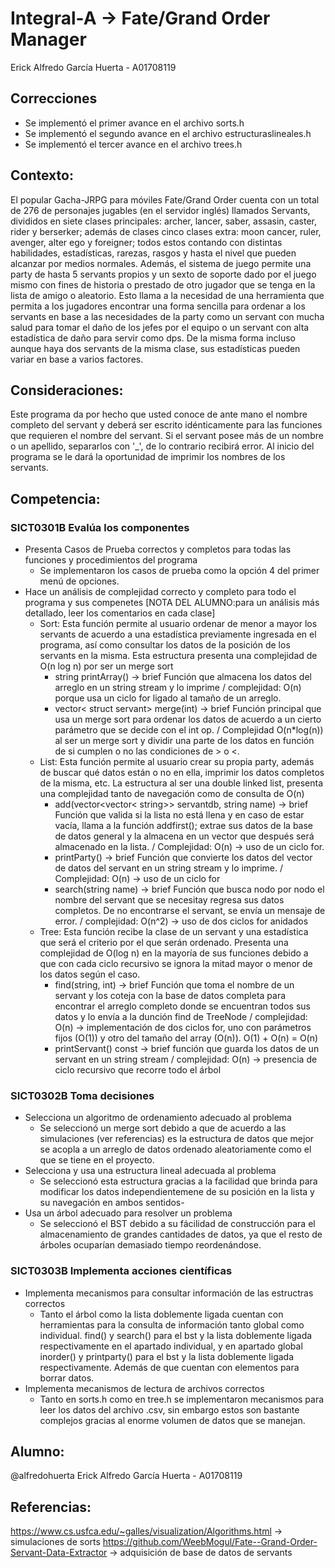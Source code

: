 # Integral-A -> Fate/Grand Order Manager
Erick Alfredo García Huerta - A01708119
## Correcciones
* Se implementó el primer avance en el archivo sorts.h
* Se implementó el segundo avance en el archivo estructuraslineales.h
* Se implementó el tercer avance en el archivo trees.h
## Contexto: 
El popular Gacha-JRPG para móviles Fate/Grand Order cuenta con un total de 276 de personajes jugables (en el servidor inglés) llamados Servants, divididos en siete clases principales: archer, lancer, saber, assasin, caster, rider y berserker; además de clases cinco clases extra: moon cancer, ruler, avenger, alter ego y foreigner; todos estos contando con distintas habilidades, estadísticas, rarezas, rasgos y hasta el nivel que pueden alcanzar por medios normales. Además, el sistema de juego permite una party de hasta 5 servants propios y un sexto  de soporte dado por el juego mismo con fines de historia o prestado de otro jugador que se tenga en la lista de amigo o aleatorio.
Esto llama a la necesidad de una herramienta que permita a los jugadores encontrar una forma sencilla para ordenar a los servants en base a las necesidades de la party como un servant con mucha salud para tomar el daño de los jefes por el equipo o un servant con alta estadística de daño para servir como dps. De  la misma forma incluso aunque haya dos servants de la misma clase, sus estadísticas pueden variar en base a varios factores.
## Consideraciones:
Este programa da por hecho que usted conoce de ante mano el nombre completo del servant y deberá ser escrito idénticamente para las funciones que requieren el nombre del servant. Si el servant posee más de un nombre o un apellido, separarlos con '_', de lo contrario recibirá error. Al inicio del programa se le dará la oportunidad de imprimir los nombres de los servants.
## Competencia:
### SICT0301B Evalúa los componentes
* Presenta Casos de Prueba correctos y completos para todas las funciones y procedimientos del programa
   * Se implementaron los casos de prueba como la opción 4 del primer menú de opciones.
* Hace un análisis de complejidad correcto y completo para todo el programa y sus compenetes [NOTA DEL ALUMNO:para un análisis más detallado, leer los comentarios en cada clase]
   * Sort: Esta función permite al usuario ordenar de menor a mayor los servants de acuerdo a una estadística previamente ingresada en el programa, así como consultar los datos de la posición de los servants en la misma. Esta estructura presenta una complejidad de O(n log n) por ser un merge sort
     - string printArray() -> brief Función que almacena los datos del arreglo en un string stream y lo imprime / complejidad: O(n) porque usa un ciclo for ligado al tamaño de un arreglo.
     - vector< struct servant> merge(int) -> brief Función principal que usa un merge sort para ordenar los datos de acuerdo a un cierto parámetro que se decide con el int op. / Complejidad O(n*log(n)) al ser un merge sort y dividir una parte de los datos en función de si cumplen o no las condiciones de > o <.
   * List: Esta función permite al usuario crear su propia party, además de buscar qué datos están o no en ella, imprimir los datos completos de la misma, etc. La estructura al ser una double linked list, presenta una complejidad tanto de navegación como de consulta de O(n)
     - add(vector<vector< string>> servantdb, string name) -> brief Función que valida si la lista no está llena y en caso de estar vacía, llama a la función addfirst(); extrae sus datos de la base de datos general y la almacena en un vector que después será almacenado en la lista. / Complejidad: O(n) -> uso de un ciclo for.
     - printParty() -> brief Función que convierte los datos del vector de datos del servant en un string stream y lo imprime. / Complejidad: O(n) -> uso de un ciclo for
     - search(string name) -> brief Función que busca nodo por nodo el nombre del servant que se necesitay regresa sus datos completos. De no encontrarse el servant, se envía un mensaje de error. / complejidad: O(n^2) -> uso de dos ciclos for anidados
   * Tree: Esta función recibe la clase de un servant y una estadística que será el criterio por el que serán ordenado. Presenta una complejidad de O(log n) en la mayoría de sus funciones debido a que con cada ciclo recursivo se ignora la mitad mayor o menor de los datos según el caso.
     - find(string, int) -> brief Función que toma el nombre de un servant y los coteja con la base de datos completa para encontrar el arreglo completo donde se encuentran todos sus datos y lo envía a la dunción find de TreeNode / complejidad: O(n) -> implementación de dos ciclos for, uno con parámetros fijos (O(1)) y otro del tamaño del array (O(n)). O(1) + O(n) = O(n)
     - printServant() const -> brief función que guarda los datos de un servant en un string stream / complejidad: O(n) -> presencia de ciclo recursivo que recorre todo el árbol
### SICT0302B Toma decisiones 
* Selecciona un algoritmo de ordenamiento adecuado al problema
  * Se seleccionó un merge sort debido a que de acuerdo a las simulaciones (ver referencias) es la estructura de datos que mejor se acopla a un arreglo de datos ordenado aleatoriamente como el que se tiene en el proyecto.
* Selecciona y usa una estructura lineal adecuada al problema
  * Se seleccionó esta estructura gracias a la facilidad que brinda para modificar los datos independientemene de su posición en la lista y su navegación en ambos sentidos-
* Usa un árbol adecuado para resolver un problema
  * Se seleccionó el BST debido a su fácilidad de construcción para el almacenamiento de grandes cantidades de datos, ya que el resto de árboles ocuparían demasiado tiempo reordenándose.
### SICT0303B Implementa acciones científicas
* Implementa mecanismos para consultar información de las estructras correctos
  * Tanto el árbol como la lista doblemente ligada cuentan con herramientas para la consulta de información tanto global como individual. find() y search() para el bst y la lista doblemente ligada respectivamente en el apartado individual, y en apartado global inorder() y printparty() para el bst y la lista doblemente ligada respectivamente. Además de que cuentan con elementos para borrar datos.
* Implementa mecanismos de lectura de archivos correctos
  * Tanto en sorts.h como en tree.h se implementaron mecanismos para leer los datos del archivo .csv, sin embargo estos son bastante complejos gracias al enorme volumen de datos que se manejan.
## Alumno:
@alfredohuerta Erick Alfredo García Huerta - A01708119
## Referencias: 
https://www.cs.usfca.edu/~galles/visualization/Algorithms.html -> simulaciones de sorts
https://github.com/WeebMogul/Fate--Grand-Order-Servant-Data-Extractor -> adquisición de base de datos de servants
